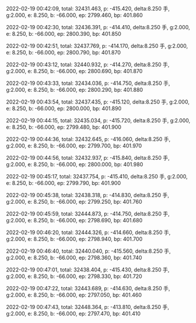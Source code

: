 2022-02-19 00:42:09, total: 32431.463, p: -415.420, delta:8.250 手, g:2.000, e: 8.250, b: -66.000, ep: 2799.460, bp: 401.860

2022-02-19 00:42:30, total: 32436.391, p: -414.410, delta:8.250 手, g:2.000, e: 8.250, b: -66.000, ep: 2800.390, bp: 401.850

2022-02-19 00:42:51, total: 32437.769, p: -414.170, delta:8.250 手, g:2.000, e: 8.250, b: -66.000, ep: 2800.790, bp: 401.870

2022-02-19 00:43:12, total: 32440.932, p: -414.270, delta:8.250 手, g:2.000, e: 8.250, b: -66.000, ep: 2800.690, bp: 401.870

2022-02-19 00:43:33, total: 32434.036, p: -414.750, delta:8.250 手, g:2.000, e: 8.250, b: -66.000, ep: 2800.290, bp: 401.880

2022-02-19 00:43:54, total: 32437.435, p: -415.120, delta:8.250 手, g:2.000, e: 8.250, b: -66.000, ep: 2800.000, bp: 401.890

2022-02-19 00:44:15, total: 32435.034, p: -415.720, delta:8.250 手, g:2.000, e: 8.250, b: -66.000, ep: 2799.480, bp: 401.900

2022-02-19 00:44:36, total: 32432.645, p: -416.060, delta:8.250 手, g:2.000, e: 8.250, b: -66.000, ep: 2799.700, bp: 401.970

2022-02-19 00:44:56, total: 32432.937, p: -415.840, delta:8.250 手, g:2.000, e: 8.250, b: -66.000, ep: 2800.000, bp: 401.980

2022-02-19 00:45:17, total: 32437.754, p: -415.410, delta:8.250 手, g:2.000, e: 8.250, b: -66.000, ep: 2799.790, bp: 401.900

2022-02-19 00:45:38, total: 32438.318, p: -414.830, delta:8.250 手, g:2.000, e: 8.250, b: -66.000, ep: 2799.250, bp: 401.760

2022-02-19 00:45:59, total: 32444.873, p: -414.750, delta:8.250 手, g:2.000, e: 8.250, b: -66.000, ep: 2798.690, bp: 401.680

2022-02-19 00:46:20, total: 32444.326, p: -414.660, delta:8.250 手, g:2.000, e: 8.250, b: -66.000, ep: 2798.940, bp: 401.700

2022-02-19 00:46:40, total: 32440.040, p: -415.560, delta:8.250 手, g:2.000, e: 8.250, b: -66.000, ep: 2798.360, bp: 401.740

2022-02-19 00:47:01, total: 32438.404, p: -415.430, delta:8.250 手, g:2.000, e: 8.250, b: -66.000, ep: 2798.330, bp: 401.720

2022-02-19 00:47:22, total: 32443.689, p: -414.630, delta:8.250 手, g:2.000, e: 8.250, b: -66.000, ep: 2797.050, bp: 401.460

2022-02-19 00:47:43, total: 32448.364, p: -413.810, delta:8.250 手, g:2.000, e: 8.250, b: -66.000, ep: 2797.470, bp: 401.410